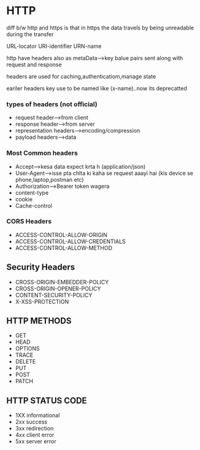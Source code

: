 # HTTP

diff b/w http and https is that in https the data travels by being unreadable during the transfer


URL-locator
URI-identifier
URN-name

http have headers also as metaData-->key balue pairs sent along with request and response

headers are used for caching,authenticatiom,manage state

eariler headers key use to be named like (x-name)..now its deprecatted

### types of headers (not official)
- request header-->from client
- response header-->from server
- representation headers-->encoding/compression
- payload headers-->data

### Most Common headers
- Accept-->kesa data expect krta h (application/json)
- User-Agent-->isse pta chlta ki kaha se request aaayi hai (kis device se phone,laptop,postman etc)
- Authorization-->Bearer token wagera
- content-type
- cookie
- Cache-control

### CORS Headers
- ACCESS-CONTROL-ALLOW-ORIGIN
- ACCESS-CONTROL-ALLOW-CREDENTIALS
- ACCESS-CONTROL-ALLOW-METHOD

## Security Headers
- CROSS-ORIGIN-EMBEDDER-POLICY
- CROSS-ORIGIN-OPENER-POLICY
- CONTENT-SECURITY-POLICY
- X-XSS-PROTECTION

## HTTP METHODS
- GET
- HEAD
- OPTIONS
- TRACE
- DELETE
- PUT
- POST
- PATCH

## HTTP STATUS CODE

- 1XX informational
- 2xx success
- 3xx redirection
- 4xx client error
- 5xx server error